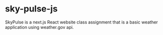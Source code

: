 # sky-pulse-js
SkyPulse is a next.js React website class assignment that is a basic weather application using weather.gov api.
